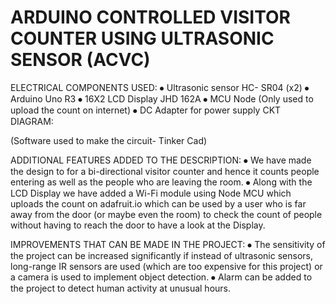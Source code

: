 # <b>ARDUINO CONTROLLED VISITOR COUNTER USING ULTRASONIC SENSOR  (ACVC)      </b>                                                      
 
 


ELECTRICAL COMPONENTS USED:
⦁	Ultrasonic sensor HC- SR04 (x2)
⦁	Arduino Uno R3
⦁	16X2 LCD Display JHD 162A
⦁	MCU Node (Only used to upload the count on internet)
⦁	DC Adapter for power supply
CKT DIAGRAM:
 
(Software used to make the circuit- Tinker Cad)



ADDITIONAL FEATURES ADDED TO THE DESCRIPTION:
⦁	We have made the design to for a bi-directional visitor counter and hence it counts people entering as well as the people who are leaving the room.
⦁	Along with the LCD Display we have added a Wi-Fi module using Node MCU which uploads the count on adafruit.io which can be used by a user who is far away from the door (or maybe even the room) to check the count of people without having to reach the door to have a look at the Display.

IMPROVEMENTS THAT CAN BE MADE IN THE PROJECT:
⦁	The sensitivity of the project can be increased significantly if instead of ultrasonic sensors, long-range IR sensors are used (which are too expensive for this project) or a camera is used to implement object detection.
⦁	Alarm can be added to the project to detect human activity at unusual hours.  
